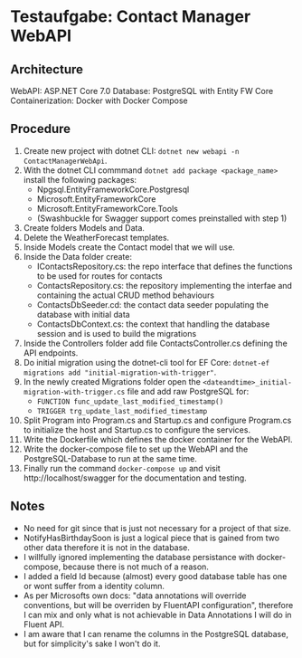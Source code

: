 # Testaufgabe: Contact Manager WebAPI

## Architecture

WebAPI: ASP.NET Core 7.0
Database: PostgreSQL with Entity FW Core
Containerization: Docker with Docker Compose


## Procedure

1. Create new project with dotnet CLI: ```dotnet new webapi -n ContactManagerWebApi```.
2. With the dotnet CLI commmand ```dotnet add package <package_name>``` install the following packages:
   - Npgsql.EntityFrameworkCore.Postgresql
   - Microsoft.EntityFrameworkCore
   - Microsoft.EntityFrameworkCore.Tools
   - (Swashbuckle for Swagger support comes preinstalled with step 1)
3. Create folders Models and Data.
4. Delete the WeatherForecast templates.
5. Inside Models create the Contact model that we will use.
6. Inside the Data folder create:
   - IContactsRepository.cs: the repo interface that defines the functions to be used for routes for contacts
   - ContactsRepository.cs: the repository implementing the interfae and containing the actual CRUD method behaviours
   - ContactsDbSeeder.cd: the contact data seeder populating the database with initial data
   - ContactsDbContext.cs: the context that handling the database session and is used to build the migrations
7. Inside the Controllers folder add file ContactsController.cs defining the API endpoints.
8. Do initial migration using the dotnet-cli tool for EF Core: ```dotnet-ef migrations add "initial-migration-with-trigger"```.
9. In the newly created Migrations folder open the ```<dateandtime>_initial-migration-with-trigger.cs``` file and add raw PostgreSQL for:
   - ```FUNCTION func_update_last_modified_timestamp()```
   - ```TRIGGER trg_update_last_modified_timestamp```
10. Split Program into Program.cs and Startup.cs and configure Program.cs to initialize the host and Startup.cs to configure the services.
11. Write the Dockerfile which defines the docker container for the WebAPI.
12. Write the docker-compose file to set up the WebAPI and the PostgreSQL-Database to run at the same time.
13. Finally run the command ```docker-compose up``` and visit http://localhost/swagger for the documentation and testing.


## Notes
- No need for git since that is just not necessary for a project of that size.
- NotifyHasBirthdaySoon is just a logical piece that is gained from two other data therefore it is not in the database.
- I willfully ignored implementing the database persistance with docker-compose, because there is not much of a reason.
- I added a field Id because (almost) every good database table has one or wont suffer from a identity column.
- As per Microsofts own docs: "data annotations will override conventions, but will be overriden by FluentAPI configuration", therefore I can mix and only what is not achievable in Data Annotations I will do in Fluent API.
- I am aware that I can rename the columns in the PostgreSQL database, but for simplicity's sake I won't do it.